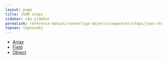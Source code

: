 ```yaml
---
layout: page
title: JSON steps
sidebar: c8o_sidebar
permalink: reference-manual/convertigo-objects/sequencer/steps/json-steps/
topnav: topnavobj
---
```

* [Array](array/)
* [Field](field/)
* [Object](object/)
